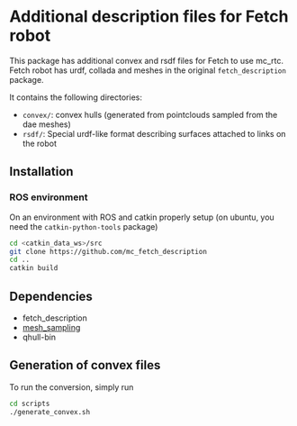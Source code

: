 # Additional description files for Fetch robot
This package has additional convex and rsdf files for Fetch to use mc_rtc.
Fetch robot has urdf, collada and meshes in the original `fetch_description` package.

It contains the following directories:
- `convex/`: convex hulls (generated from pointclouds sampled from the dae meshes)
- `rsdf/`: Special urdf-like format describing surfaces attached to links on the robot

## Installation

### ROS environment

On an environment with ROS and catkin properly setup (on ubuntu, you need the `catkin-python-tools` package)

```sh
cd <catkin_data_ws>/src
git clone https://github.com/mc_fetch_description
cd ..
catkin build
```

## Dependencies

- fetch_description
- [mesh_sampling](https://github.com/arntanguy/mesh_sampling)
- qhull-bin

## Generation of convex files
To run the conversion, simply run

```sh
cd scripts
./generate_convex.sh
```

